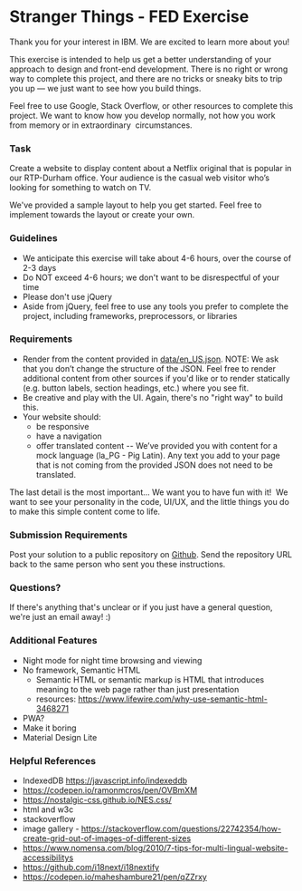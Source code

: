 # Stranger Things - FED Exercise

Thank you for your interest in IBM. We are excited to learn more about you!

This exercise is intended to help us get a better understanding of your approach to design and front-end development. There is no right or wrong way to complete this project, and there are no tricks or sneaky bits to trip you up — we just want to see how you build things.

Feel free to use Google, Stack Overflow, or other resources to complete this project. We want to know how you develop normally, not how you work from memory or in extraordinary  circumstances.

### Task
Create a website to display content about a Netflix original that is popular in our RTP-Durham office. Your audience is the casual web visitor who’s looking for something to watch on TV.

We've provided a sample layout to help you get started. Feel free to implement towards the layout or create your own.

### Guidelines
 - We anticipate this exercise will take about 4-6 hours, over the course of 2-3 days
 - Do NOT exceed 4-6 hours; we don't want to be disrespectful of your time
 - Please don't use jQuery
 - Aside from jQuery, feel free to use any tools you prefer to complete the project, including frameworks, preprocessors, or libraries

### Requirements
 - Render from the content provided in [data/en_US.json](./data/en_US.json).  NOTE: We ask that you don’t change the structure of the JSON. Feel free to render additional content from other sources if you'd like or to render statically (e.g. button labels, section headings, etc.) where you see fit.
 - Be creative and play with the UI. Again, there's no "right way" to build this.
 - Your website should:
    - be responsive
    - have a navigation
    - offer translated content -- We’ve provided you with content for a mock language (la_PG - Pig Latin). Any text you add to your page that is not coming from the provided JSON does not need to be translated.

The last detail is the most important... We want you to have fun with it!  We want to see your personality in the code, UI/UX, and the little things you do to make this simple content come to life.

### Submission Requirements
Post your solution to a public repository on [Github](https://github.com/). Send the repository URL back to the same person who sent you these instructions.

### Questions?
If there's anything that's unclear or if you just have a general question, we're just an email away! :)



### Additional Features
- Night mode for night time browsing and viewing
- No framework, Semantic HTML
	- Semantic HTML or semantic markup is HTML that introduces meaning to the web page rather than just presentation
	- resources: https://www.lifewire.com/why-use-semantic-html-3468271
- PWA?
- Make it boring
- Material Design Lite



### Helpful References
- IndexedDB https://javascript.info/indexeddb
- https://codepen.io/ramonmcros/pen/OVBmXM
- https://nostalgic-css.github.io/NES.css/
- html and w3c
- stackoverflow
- image gallery - https://stackoverflow.com/questions/22742354/how-create-grid-out-of-images-of-different-sizes
- https://www.nomensa.com/blog/2010/7-tips-for-multi-lingual-website-accessibilitys
- https://github.com/i18next/i18nextify
- https://codepen.io/maheshambure21/pen/qZZrxy